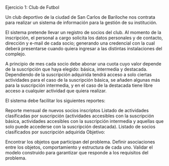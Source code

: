 Ejercicio 1: Club de Futbol


Un club deportivo de la ciudad de San Carlos de Bariloche nos contrata para realizar un sistema de información para la gestión de su institución.

El sistema pretende llevar un registro de socios del club. Al momento de la inscripción, el personal a cargo solicita los datos personales y de contacto, dirección y e-mail de cada socio; generando una credencial con la cual deberá presentarse cuando quiera ingresar a las distintas instalaciones del complejo.

A principio de mes cada socio debe abonar una cuota cuyo valor depende de la suscripción que haya elegido: básica, intermedia y destacada. Dependiendo de la suscripción adquirida tendrá acceso a solo ciertas actividades para el caso de la suscripción básica, se añaden algunas más para la suscripción intermedia, y en el caso de la destacada tiene libre acceso a cualquier actividad que quiera realizar.

El sistema debe facilitar los siguientes reportes:

Reporte mensual de nuevos socios inscriptos
Listado de actividades clasificadas por suscripción (actividades accesibles con la suscripción básica, actividades accesibles con la suscripción intermedia y aquellas que solo puede accederse con la suscripción destacada).
Listado de socios clasificados por suscripción adquirida
Objetivo:

Encontrar los objetos que participan del problema.
Definir asociaciones entre los objetos, comportamiento y estructura de cada uno.
Validar el modelo construido para garantizar que responde a los requisitos del problema.
